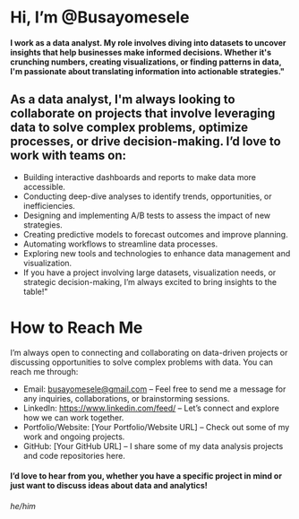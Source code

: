  # Hi, I’m @Busayomesele
 
 #### I work as a data analyst. My role involves diving into datasets to uncover insights that help businesses make informed decisions. Whether it's crunching numbers, creating visualizations, or finding patterns in data, I'm passionate about translating information into actionable strategies."
 
## As a data analyst, I'm always looking to collaborate on projects that involve leveraging data to solve complex problems, optimize processes, or drive decision-making. I’d love to work with teams on:
- Building interactive dashboards and reports to make data more accessible.
- Conducting deep-dive analyses to identify trends, opportunities, or inefficiencies.
- Designing and implementing A/B tests to assess the impact of new strategies.
- Creating predictive models to forecast outcomes and improve planning.
- Automating workflows to streamline data processes.
- Exploring new tools and technologies to enhance data management and visualization.
- If you have a project involving large datasets, visualization needs, or strategic decision-making, I’m always excited to bring insights to the table!"

# How to Reach Me
I’m always open to connecting and collaborating on data-driven projects or discussing opportunities to solve complex problems with data. You can reach me through:

+ Email: busayomesele@gmail.com – Feel free to send me a message for any inquiries, collaborations, or brainstorming sessions.
+ LinkedIn: https://www.linkedin.com/feed/ – Let’s connect and explore how we can work together.
+ Portfolio/Website: [Your Portfolio/Website URL] – Check out some of my work and ongoing projects.
+ GitHub: [Your GitHub URL] – I share some of my data analysis projects and code repositories here.
  
#### I’d love to hear from you, whether you have a specific project in mind or just want to discuss ideas about data and analytics!
###### he/him

